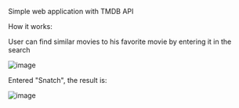 Simple web application with TMDB API

How it works:

User can find similar movies to his favorite movie by entering it in the search

![image](https://github.com/user-attachments/assets/243a4c27-a015-45e7-b42c-06272ba98720)

Entered "Snatch", the result is:

![image](https://github.com/user-attachments/assets/f2f3cca8-771c-420d-b443-5d17e48d485a)
